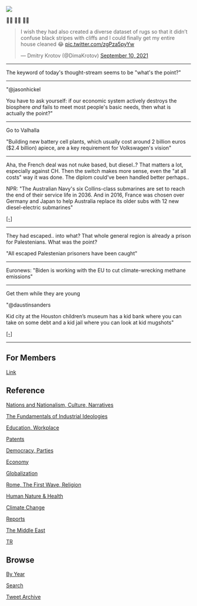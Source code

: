 <img src="https://drive.google.com/uc?export=view&id=1B2wf9R7AMH1d7Vw6e2mucLbIQ5NSjir7"/>

🤦‍♂️ 🤦‍♂️ 🤦‍♂️ 

<blockquote width="200" class="twitter-tweet" data-conversation="none"><p lang="en" dir="ltr">I wish they had also created a diverse dataset of rugs so that it didn’t confuse black stripes with cliffs and I could finally get my entire house cleaned 😂 <a href="https://t.co/zgPza5pyYw">pic.twitter.com/zgPza5pyYw</a></p>&mdash; Dmitry Krotov (@DimaKrotov) <a href="https://twitter.com/DimaKrotov/status/1436150021792149506?ref_src=twsrc%5Etfw">September 10, 2021</a></blockquote> <script async src="https://platform.twitter.com/widgets.js" charset="utf-8"></script>

---

The keyword of today's thought-stream seems to be "what's the point?"

---

"@jasonhickel

You have to ask yourself: if our economic system actively destroys the
biosphere *and* fails to meet most people's basic needs, then what is
actually the point?"

---

Go to Valhalla 

"Building new battery cell plants, which usually cost around 2 billion
euros ($2.4 billion) apiece, are a key requirement for Volkswagen's
vision"

---

Aha, the French deal was not nuke based, but diesel..? That matters a
lot, especially against CH. Then the switch makes more sense, even the
"at all costs" way it was done. The diplom could've been handled
better perhaps..

NPR: "The Australian Navy's six Collins-class submarines are set to
reach the end of their service life in 2036. And in 2016, France was
chosen over Germany and Japan to help Australia replace its older subs
with 12 new diesel-electric submarines"

[[-]](https://npr.org/2021/09/19/1038746061/submarine-deal-us-uk-australia-france)

---

They had escaped.. into what? That whole general region is already a
prison for Palestenians. What was the point?

"All escaped Palestenian prisoners have been caught"

---

Euronews: "Biden is working with the EU to cut climate-wrecking methane emissions"

---

Get them while they are young

"@daustinsanders

Kid city at the Houston children’s museum has a kid bank where you can
take on some debt and a kid jail where you can look at kid mugshots"

[[-]](https://twitter.com/daustinsanders/status/1439314246421131267)

---

## For Members

[Link](https://thirdwave-members.herokuapp.com)

## Reference

[Nations and Nationalism, Culture, Narratives](/2013/02/nations-and-nationalism.md)

[The Fundamentals of Industrial Ideologies](/2011/04/fundamentals-of-industrial-ideologies.md)

[Education, Workplace](2017/09/education-workplace.md)

[Patents](/2018/09/patents.md)

[Democracy, Parties](/2016/11/democracy.md)

[Economy](/2018/05/economy.md)

[Globalization](/2018/09/globalization.md)

[Rome, The First Wave, Religion](/2017/12/rome.md)

[Human Nature & Health](/2020/07/human-nature.md)

[Climate Change](/2018/12/climate.md)

[Reports](/2019/05/reports.md)

[The Middle East](/2019/07/middleeast.md)

[TR](../tr)

## Browse

[By Year](years.md)

[Search](search.html)

[Tweet Archive](/tweets/README.md)


